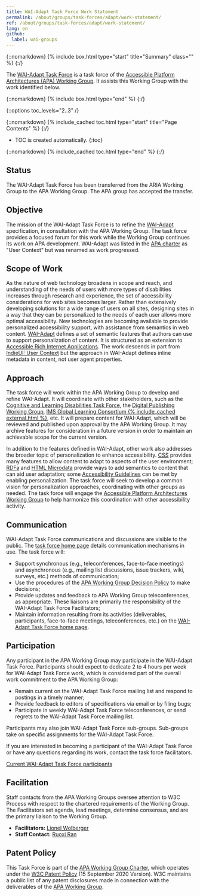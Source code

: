 ```yaml
---
title: WAI-Adapt Task Force Work Statement
permalink: /about/groups/task-forces/adapt/work-statement/
ref: /about/groups/task-forces/adapt/work-statement/
lang: en
github:
  label: wai-groups
---
```


{::nomarkdown}
{% include box.html type="start" title="Summary" class="" %}
{:/}

The [WAI-Adapt Task Force](/about/groups/task-forces/adapt/) is a task force of the [Accessible Platform Architectures (APA) Working Group](/about/groups/apawg/). It assists this Working Group with the work identified below.

{::nomarkdown}
{% include box.html type="end" %}
{:/}

{::options toc_levels="2..3" /}

{::nomarkdown}
{% include_cached toc.html type="start" title="Page Contents" %}
{:/}

-   TOC is created automatically.
{:toc}

{::nomarkdown}
{% include_cached toc.html type="end" %}
{:/}

## Status

The WAI-Adapt Task Force has been transferred from the ARIA Working Group to the APA Working Group. The APA group has accepted the transfer.

## Objective

The mission of the WAI-Adapt Task Force is to refine the [WAI-Adapt](https://www.w3.org/TR/adapt/) specification, in consultation with the APA Working Group. The task force provides a focused forum for this work while the Working Group continues its work on APA development. WAI-Adapt was listed in the [APA charter](https://www.w3.org/WAI/APA/charter) as "User Context" but was renamed as work progressed.

## Scope of Work

As the nature of web technology broadens in scope and reach, and understanding of the needs of users with more types of disabilities increases through research and experience, the set of accessibility considerations for web sites becomes larger. Rather than extensively developing solutions for a wide range of users on all sites, designing sites in a way that they can be personalized to the needs of each user allows more optimal accessibility. New technologies are becoming available to provide personalized accessibility support, with assistance from semantics in web content. [WAI-Adapt](https://www.w3.org/TR/adapt/) defines a set of semantic features that authors can use to support personalization of content. It is structured as an extension to [Accessible Rich Internet Applications](https://www.w3.org/TR/wai-aria/). The work descends in part from [IndieUI: User Context](https://www.w3.org/TR/indie-ui-context/) but the approach in WAI-Adapt defines inline metadata in content, not user agent properties.

## Approach

The task force will work within the APA Working Group to develop and refine WAI-Adapt. It will coordinate with other stakeholders, such as the [Cognitive and Learning Disabilities Task Force](/about/groups/task-forces/coga/), the [Digital Publishing Working Group](https://www.w3.org/publishing/groups/publ-wg/), [IMS Global Learning Consortium {% include_cached external.html %}](https://www.imsglobal.org/), etc. It will prepare content for WAI-Adapt, which will be reviewed and published upon approval by the APA Working Group. It may archive features for consideration in a future version in order to maintain an achievable scope for the current version.

In addition to the features defined in WAI-Adapt, other work also addresses the broader topic of personalization to enhance accessibility. [CSS](https://www.w3.org/Style/CSS/) provides many features to allow content to adapt to aspects of the user environment; [RDFa](https://www.w3.org/TR/rdfa-core/) and [HTML Microdata](https://www.w3.org/TR/microdata/) provide ways to add semantics to content that can aid user adaptation; some [Accessibility Guidelines](https://www.w3.org/TR/WCAG21/) can be met by enabling personalization. The task force will seek to develop a common vision for personalization approaches, coordinating with other groups as needed. The task force will engage the [Accessible Platform Architectures Working Group](/about/groups/apawg/) to help harmonize this coordination with other accessibility activity.

## Communication

WAI-Adapt Task Force communications and discussions are visible to the public. The [task force home page](/about/groups/task-forces/adapt/) details communication mechanisms in use. The task force will:

- Support synchronous (e.g., teleconferences, face-to-face meetings) and asynchronous (e.g., mailing list discussions, issue trackers, wiki, surveys, etc.) methods of communication;
- Use the procedures of the [APA Working Group Decision Policy](/about/groups/apawg/decision-policy/) to make decisions;
- Provide updates and feedback to APA Working Group teleconferences, as appropriate. These liaisons are primarily the responsibility of the WAI-Adapt Task Force Facilitators;
- Maintain information resulting from its activities (deliverables, participants, face-to-face meetings, teleconferences, etc.) on the [WAI-Adapt Task Force home page](/about/groups/task-forces/adapt/).

## Participation

Any participant in the APA Working Group may participate in the WAI-Adapt Task Force. Participants should expect to dedicate 2 to 4 hours per week for WAI-Adapt Task Force work, which is considered part of the overall work commitment to the APA Working Group:

- Remain current on the WAI-Adapt Task Force mailing list and respond to postings in a timely manner;
- Provide feedback to editors of specifications via email or by filing bugs;
- Participate in weekly WAI-Adapt Task Force teleconferences, or send regrets to the WAI-Adapt Task Force mailing list.

Participants may also join WAI-Adapt Task Force sub-groups. Sub-groups take on specific assignments for the WAI-Adapt Task Force.

If you are interested in becoming a participant of the WAI-Adapt Task Force or have any questions regarding its work, contact the task force facilitators.

[Current WAI-Adapt Task Force participants](https://www.w3.org/groups/tf/personalization-tf/participants/)

## Facilitation

Staff contacts from the APA Working Groups oversee attention to W3C Process with respect to the chartered requirements of the Working Group. The Facilitators set agenda, lead meetings, determine consensus, and are the primary liaison to the Working Group.

- **Facilitators:** [Lionel Wolberger](mailto:lionel@userway.org)
- **Staff Contact:** [Ruoxi Ran](https://www.w3.org/People/Roy/)

## Patent Policy

This Task Force is part of the [APA Working Group Charter](https://www.w3.org/WAI/APA/charter), which operates under the [W3C Patent Policy](https://www.w3.org/policies/patent-policy/20200915/) (15 September 2020 Version). W3C maintains a public list of any patent disclosures made in connection with the deliverables of the [APA Working Group](https://www.w3.org/2004/01/pp-impl/83907/status).